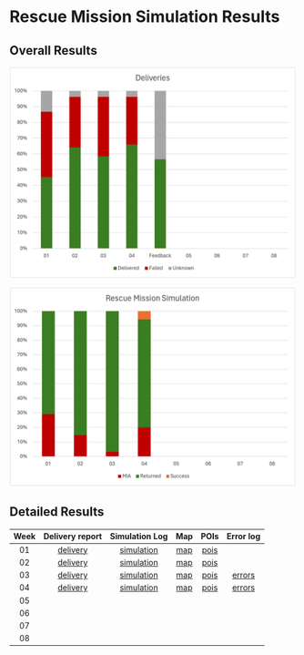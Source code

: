 # Rescue Mission Simulation Results

## Overall Results
<div align="center">

![](deliveries.png)

![](simulation.png)

</div>

## Detailed Results

<div align="center">

| Week | Delivery report | Simulation Log | Map | POIs | Error log |
|:----:|:---------------:|:--------------:|:---:|:----:|:----:|
| 01   | [delivery](missions/week_01/delivery_log.txt) | [simulation](missions/week_01/README.md) | [map](missions/week_01/_map.pdf) | [pois](./missions/week_01/_pois.json) |
| 02   | [delivery](missions/week_02/delivery_log.txt) | [simulation](missions/week_02/README.md) | [map](missions/week_02/_map.pdf) | [pois](./missions/week_02/_pois.json) |
| 03   | [delivery](missions/week_03/delivery_log.txt) | [simulation](missions/week_03/README.md) | [map](missions/week_03/_map.pdf) | [pois](./missions/week_03/_pois.json) | [errors](./missions/week_03/_error_log.txt)
| 04 | [delivery](missions/week_04/delivery_log.txt) | [simulation](missions/week_04/README.md) | [map](missions/week_04/_map.pdf) | [pois](./missions/week_04/_pois.json) | [errors](./missions/week_04/_error_log.txt)
| 05 |||||
| 06 |||||
| 07 |||||
| 08 |||||

</div>
